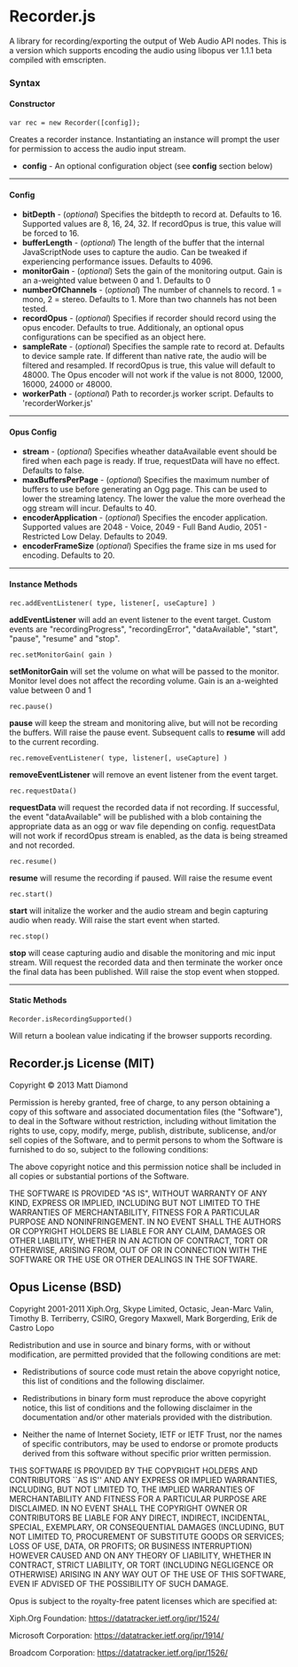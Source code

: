# Recorder.js

A library for recording/exporting the output of Web Audio API nodes. This is a version which supports encoding the audio using libopus ver 1.1.1 beta compiled with emscripten.

### Syntax
#### Constructor
    var rec = new Recorder([config]);

Creates a recorder instance. Instantiating an instance will prompt the user for permission to access the audio input stream.

- **config** - An optional configuration object (see **config** section below)


---------
#### Config

- **bitDepth** - (*optional*) Specifies the bitdepth to record at. Defaults to 16. Supported values are 8, 16, 24, 32. If recordOpus is true, this value will be forced to 16.
- **bufferLength** - (*optional*) The length of the buffer that the internal JavaScriptNode uses to capture the audio. Can be tweaked if experiencing performance issues. Defaults to 4096.
- **monitorGain** - (*optional*) Sets the gain of the monitoring output. Gain is an a-weighted value between 0 and 1. Defaults to 0
- **numberOfChannels** - (*optional*) The number of channels to record. 1 = mono, 2 = stereo. Defaults to 1. More than two channels has not been tested.
- **recordOpus** - (*optional*) Specifies if recorder should record using the opus encoder. Defaults to true. Additionaly, an optional opus configurations can be specified as an object here.
- **sampleRate** - (*optional*) Specifies the sample rate to record at. Defaults to device sample rate. If different than native rate, the audio will be filtered and resampled. If recordOpus is true, this value will default to 48000.
The Opus encoder will not work if the value is not 8000, 12000, 16000, 24000 or 48000.
- **workerPath** - (*optional*) Path to recorder.js worker script. Defaults to 'recorderWorker.js'


---------
#### Opus Config

- **stream** - (*optional*) Specifies wheather dataAvailable event should be fired when each page is ready. If true, requestData will have no effect. Defaults to false.
- **maxBuffersPerPage** - (*optional*) Specifies the maximum number of buffers to use before generating an Ogg page. This can be used to lower the streaming latency. The lower the value the more overhead the ogg stream will incur. Defaults to 40.
- **encoderApplication** - (*optional*) Specifies the encoder application. Supported values are 2048 - Voice, 2049 - Full Band Audio, 2051 - Restricted Low Delay. Defaults to 2049.
- **encoderFrameSize** (*optional*) Specifies the frame size in ms used for encoding. Defaults to 20.


---------
#### Instance Methods

    rec.addEventListener( type, listener[, useCapture] )

**addEventListener** will add an event listener to the event target. Custom events are "recordingProgress", "recordingError", "dataAvailable", "start", "pause", "resume" and "stop".

    rec.setMonitorGain( gain )

**setMonitorGain** will set the volume on what will be passed to the monitor. Monitor level does not affect the recording volume. Gain is an a-weighted value between 0 and 1

    rec.pause()

**pause** will keep the stream and monitoring alive, but will not be recording the buffers. Will raise the pause event. Subsequent calls to **resume** will add to the current recording.

    rec.removeEventListener( type, listener[, useCapture] )

**removeEventListener** will remove an event listener from the event target.

    rec.requestData()

**requestData** will request the recorded data if not recording. If successful, the event "dataAvailable" will be published with a blob containing the appropriate data as an ogg or wav file depending on config. requestData will not work if recordOpus stream is enabled, as the data is being streamed and not recorded.

    rec.resume()

**resume** will resume the recording if paused. Will raise the resume event

    rec.start()

**start** will initalize the worker and the audio stream and begin capturing audio when ready. Will raise the start event when started.

    rec.stop()

**stop** will cease capturing audio and disable the monitoring and mic input stream. Will request the recorded data and then terminate the worker once the final data has been published. Will raise the stop event when stopped.


---------
#### Static Methods

    Recorder.isRecordingSupported()

Will return a boolean value indicating if the browser supports recording.



## Recorder.js License (MIT)

Copyright © 2013 Matt Diamond

Permission is hereby granted, free of charge, to any person obtaining a copy of this software and associated documentation files (the "Software"), to deal in the Software without restriction, including without limitation the rights to use, copy, modify, merge, publish, distribute, sublicense, and/or sell copies of the Software, and to permit persons to whom the Software is furnished to do so, subject to the following conditions:

The above copyright notice and this permission notice shall be included in all copies or substantial portions of the Software.

THE SOFTWARE IS PROVIDED "AS IS", WITHOUT WARRANTY OF ANY KIND, EXPRESS OR IMPLIED, INCLUDING BUT NOT LIMITED TO THE WARRANTIES OF MERCHANTABILITY, FITNESS FOR A PARTICULAR PURPOSE AND NONINFRINGEMENT. IN NO EVENT SHALL THE AUTHORS OR COPYRIGHT HOLDERS BE LIABLE FOR ANY CLAIM, DAMAGES OR OTHER LIABILITY, WHETHER IN AN ACTION OF CONTRACT, TORT OR OTHERWISE, ARISING FROM, OUT OF OR IN CONNECTION WITH THE SOFTWARE OR THE USE OR OTHER DEALINGS IN THE SOFTWARE.


## Opus License (BSD)

Copyright 2001-2011 Xiph.Org, Skype Limited, Octasic,
                    Jean-Marc Valin, Timothy B. Terriberry,
                    CSIRO, Gregory Maxwell, Mark Borgerding,
                    Erik de Castro Lopo

Redistribution and use in source and binary forms, with or without
modification, are permitted provided that the following conditions
are met:

- Redistributions of source code must retain the above copyright
notice, this list of conditions and the following disclaimer.

- Redistributions in binary form must reproduce the above copyright
notice, this list of conditions and the following disclaimer in the
documentation and/or other materials provided with the distribution.

- Neither the name of Internet Society, IETF or IETF Trust, nor the
names of specific contributors, may be used to endorse or promote
products derived from this software without specific prior written
permission.

THIS SOFTWARE IS PROVIDED BY THE COPYRIGHT HOLDERS AND CONTRIBUTORS
``AS IS'' AND ANY EXPRESS OR IMPLIED WARRANTIES, INCLUDING, BUT NOT
LIMITED TO, THE IMPLIED WARRANTIES OF MERCHANTABILITY AND FITNESS FOR
A PARTICULAR PURPOSE ARE DISCLAIMED. IN NO EVENT SHALL THE COPYRIGHT OWNER
OR CONTRIBUTORS BE LIABLE FOR ANY DIRECT, INDIRECT, INCIDENTAL, SPECIAL,
EXEMPLARY, OR CONSEQUENTIAL DAMAGES (INCLUDING, BUT NOT LIMITED TO,
PROCUREMENT OF SUBSTITUTE GOODS OR SERVICES; LOSS OF USE, DATA, OR
PROFITS; OR BUSINESS INTERRUPTION) HOWEVER CAUSED AND ON ANY THEORY OF
LIABILITY, WHETHER IN CONTRACT, STRICT LIABILITY, OR TORT (INCLUDING
NEGLIGENCE OR OTHERWISE) ARISING IN ANY WAY OUT OF THE USE OF THIS
SOFTWARE, EVEN IF ADVISED OF THE POSSIBILITY OF SUCH DAMAGE.

Opus is subject to the royalty-free patent licenses which are
specified at:

Xiph.Org Foundation:
https://datatracker.ietf.org/ipr/1524/

Microsoft Corporation:
https://datatracker.ietf.org/ipr/1914/

Broadcom Corporation:
https://datatracker.ietf.org/ipr/1526/